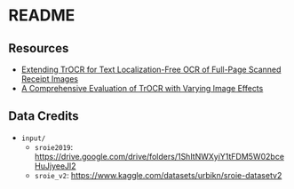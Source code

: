 # README

## Resources

* [Extending TrOCR for Text Localization-Free OCR of Full-Page Scanned Receipt Images](https://openaccess.thecvf.com/content/ICCV2023W/RCV/papers/Zhang_Extending_TrOCR_for_Text_Localization-Free_OCR_of_Full-Page_Scanned_Receipt_ICCVW_2023_paper.pdf)
* [A Comprehensive Evaluation of TrOCR with Varying Image Effects](https://nhsjs.com/wp-content/uploads/2024/11/A-Comprehensive-Evaluation-of-TrOCR-with-Varying-Image-Effects.pdf)

## Data Credits

* `input/`
  * `sroie2019`: https://drive.google.com/drive/folders/1ShItNWXyiY1tFDM5W02bceHuJjyeeJl2
  * `sroie_v2`: https://www.kaggle.com/datasets/urbikn/sroie-datasetv2
